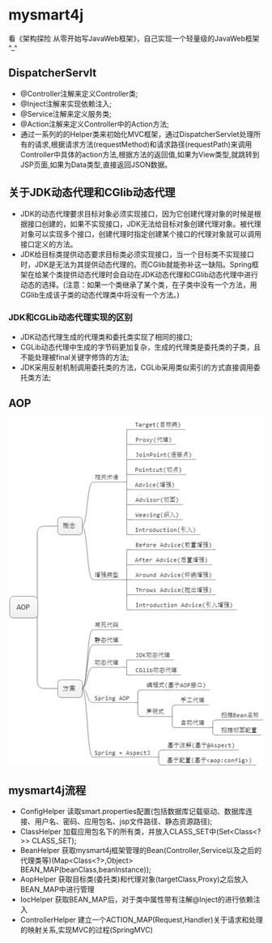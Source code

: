 # mysmart4j
看《架构探险 从零开始写JavaWeb框架》，自己实现一个轻量级的JavaWeb框架^_^

## DispatcherServlt
- @Controller注解来定义Controller类;
- @Inject注解来实现依赖注入;
- @Service注解来定义服务类;
- @Action注解来定义Controller中的Action方法;
- 通过一系列的的Helper类来初始化MVC框架，通过DispatcherServlet处理所有的请求,根据请求方法(requestMethod)和请求路径(requestPath)来调用Controller中具体的action方法,根据方法的返回值,如果为View类型,就跳转到JSP页面,如果为Data类型,直接返回JSON数据。

## 关于JDK动态代理和CGlib动态代理
- JDK的动态代理要求目标对象必须实现接口，因为它创建代理对象的时候是根据接口创建的，如果不实现接口，JDK无法给目标对象创建代理对象。被代理对象可以实现多个接口，创建代理时指定创建某个接口的代理对象就可以调用接口定义的方法。
- JDK给目标类提供动态要求目标类必须实现接口，当一个目标类不实现接口时，JDK是无法为其提供动态代理的。而CGlib就能弥补这一缺陷。Spring框架在给某个类提供动态代理时会自动在JDK动态代理和CGlib动态代理中进行动态的选择。(注意：如果一个类继承了某个类，在子类中没有一个方法，用CGlib生成该子类的动态代理类中将没有一个方法。)
### JDK和CGLib动态代理实现的区别
- JDK动态代理生成的代理类和委托类实现了相同的接口;
- CGLib动态代理中生成的字节码更加复杂，生成的代理类是委托类的子类，且不能处理被final关键字修饰的方法;
- JDK采用反射机制调用委托类的方法，CGLib采用类似索引的方式直接调用委托类方法;

## AOP
![img text](https://raw.githubusercontent.com/WarframePrimer/mysmart4j/master/img/AOP.jpg)

## mysmart4j流程
- ConfigHelper 读取smart.properties配置(包括数据库记载驱动、数据库连接、用户名、密码、应用包名、jsp文件路径、静态资源路径);
- ClassHelper 加载应用包名下的所有类，并放入CLASS_SET中(Set<Class<?>> CLASS_SET);
- BeanHelper 获取mysmart4j框架管理的Bean(Controller,Service以及之后的代理类等)(Map<Class<?>,Object> BEAN_MAP(beanClass,beanInstance));
- AopHelper 获取目标类(委托类)和代理对象(targetClass,Proxy)之后放入BEAN_MAP中进行管理
- IocHelper 获取BEAN_MAP后，对于类中属性带有注解@Inject的进行依赖注入
- ControllerHelper 建立一个ACTION_MAP(Request,Handler)关于请求和处理的映射关系,实现MVC的过程(SpringMVC)


  
